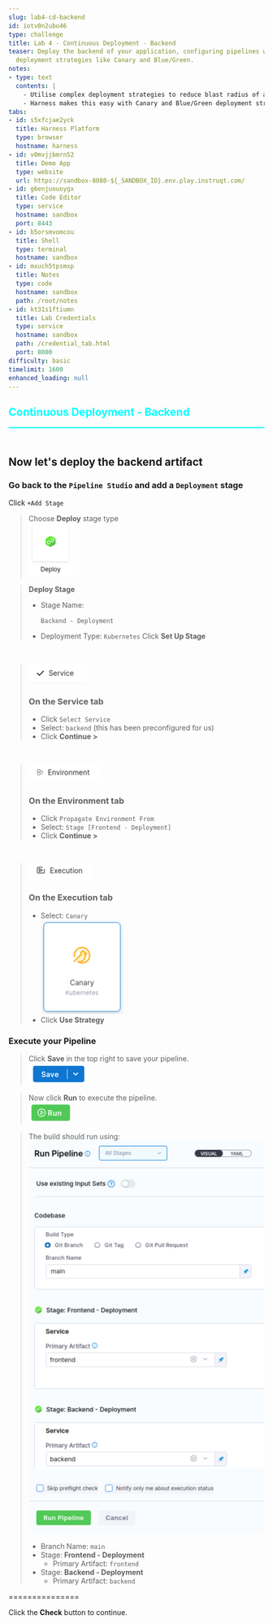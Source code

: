 ```yaml
---
slug: lab4-cd-backend
id: iotv0n2ubo46
type: challenge
title: Lab 4 - Continuous Deployment - Backend
teaser: Deploy the backend of your application, configuring pipelines with advanced
  deployment strategies like Canary and Blue/Green.
notes:
- type: text
  contents: |
    - Utilise complex deployment strategies to reduce blast radius of a release
    - Harness makes this easy with Canary and Blue/Green deployment strategies right out of the box
tabs:
- id: s5xfcjae2yck
  title: Harness Platform
  type: browser
  hostname: harness
- id: v0mvjjbmrn52
  title: Demo App
  type: website
  url: https://sandbox-8080-${_SANDBOX_ID}.env.play.instruqt.com/
- id: g6enjuouoygx
  title: Code Editor
  type: service
  hostname: sandbox
  port: 8443
- id: b5orsmvomcou
  title: Shell
  type: terminal
  hostname: sandbox
- id: mxuch5tpsmxp
  title: Notes
  type: code
  hostname: sandbox
  path: /root/notes
- id: kt31s1ftiumn
  title: Lab Credentials
  type: service
  hostname: sandbox
  path: /credential_tab.html
  port: 8000
difficulty: basic
timelimit: 1600
enhanced_loading: null
---
```


<style type="text/css" rel="stylesheet">
hr.cyan { background-color: cyan; color: cyan; height: 2px; margin-bottom: -10px; }
h2.cyan { color: cyan; }
</style><h2 class="cyan">Continuous Deployment - Backend</h2>
<hr class="cyan">
<br><br>

## Now let's deploy the backend artifact
### Go back to the `Pipeline Studio` and add a `Deployment` stage

Click `+Add Stage` <br>

> Choose **Deploy** stage type <br>
> ![](https://raw.githubusercontent.com/harness-community/field-workshops/main/assets/images/pipeline_stage_deploy.png)

> **Deploy Stage**
> - Stage Name: <pre>`Backend - Deployment`</pre>
> - Deployment Type: `Kubernetes`
> Click **Set Up Stage**

<br>

> ![](https://raw.githubusercontent.com/harness-community/field-workshops/main/assets/images/pipeline_tab_service.png)
> ### On the  **Service** tab
> - Click `Select Service`
> - Select: `backend` (this has been preconfigured for us)
> - Click **Continue >**

<br>

> ![](https://raw.githubusercontent.com/harness-community/field-workshops/main/assets/images/pipeline_tab_environment.png)
> ### On the  **Environment** tab
> - Click `Propagate Environment From`
> - Select: `Stage [Frontend - Deployment]`
> - Click **Continue >**

<br>

> ![](https://raw.githubusercontent.com/harness-community/field-workshops/main/assets/images/pipeline_tab_execution.png)
> ### On the  **Execution** tab
> - Select: `Canary` \
>     ![](https://raw.githubusercontent.com/harness-community/field-workshops/main/assets/images/deploy_canary.png)
> - Click **Use Strategy**

### Execute your Pipeline
> Click **Save** in the top right to save your pipeline. <br>
> ![](https://raw.githubusercontent.com/harness-community/field-workshops/main/assets/images/pipeline_save.png)

> Now click **Run** to execute the pipeline. <br>
> ![](https://raw.githubusercontent.com/harness-community/field-workshops/main/assets/images/pipeline_run.png)

> The build should run using: <br>
> ![](https://raw.githubusercontent.com/harness-community/field-workshops/main/unscripted-workshop-2024/assets/images/unscripted_lab4_execution.png)
> - Branch Name: `main`
> - Stage: **Frontend - Deployment**
>   - Primary Artifact: `frontend`
> - Stage: **Backend - Deployment**
>   - Primary Artifact: `backend`

===============

Click the **Check** button to continue.
